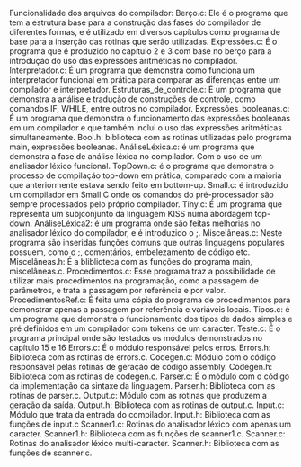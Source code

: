 Funcionalidade dos arquivos do compilador:
Berço.c: Ele é o programa que tem a estrutura base para a construção das fases do compilador de diferentes formas, e é utilizado em diversos capítulos como programa de base para a inserção das rotinas que serão utilizadas.
Expressões.c: É o programa que é produzido no capítulo 2 e 3 com base no berço para a introdução do uso das expressões aritméticas no compilador.
Interpretador.c: É um programa que demonstra como funciona um interpretador funcional em prática para comparar as diferenças entre um compilador e interpretador.
Estruturas_de_controle.c: É  um programa que demonstra a análise e tradução de construções de controle, como comandos IF, WHILE, entre outros no compilador.
Expressões_booleanas.c: É um programa que demonstra o funcionamento das expressões booleanas em um compilador e que também inclui o uso das expressões aritméticas simultaneamente.
Bool.h: biblioteca com as rotinas utilizadas pelo programa main, expressões booleanas.
AnáliseLéxica.c: é um programa que demonstra a fase de análise léxica no compilador. Com o uso de um analisador léxico funcional.
TopDown.c: é o programa que demonstra o processo de compilação top-down em prática, comparado com a maioria que anteriormente estava sendo feito em bottom-up.
Small.c: é introduzido um compilador em Small C onde os comandos do pré-processador são sempre processados pelo próprio compilador.
Tiny.c: É um programa que representa um subjconjunto da linguagem KISS numa abordagem top-down.
AnáliseLéxica2: é um programa onde são feitas melhorias no analisador léxico do compilador, e é introduzido o ;.
Miscelâneas.c: Neste programa são inseridas funções comuns que outras linguagens populares possuem, como o ;, comentários, embelezamento de código etc.
Miscelâneas.h: É a bliblioteca com as funções do programa main, miscelâneas.c.
Procedimentos.c: Esse programa traz a possibilidade de utilizar mais procedimentos na programação, como a passagem de parâmetros, e trata a passagem por referência e por valor.
ProcedimentosRef.c: É feita uma cópia do programa de procedimentos para demonstrar apenas a passagem por referência e variáveis locais.
Tipos.c: é um programa que demonstra o funcionamento dos tipos de dados simples e pré definidos em um compilador com tokens de um caracter.
Teste.c: É o programa principal onde são testados os módulos demonstrados no capítulo 15 e 16
Errors.c: É o módulo responsável pelos erros.
Errors.h: Biblioteca com as rotinas de errors.c.
Codegen.c: Módulo com o código responsável pelas rotinas de geração de código assembly.
Codegen.h: Biblioteca com as rotinas de codegen.c.
Parser.c: É o módulo com o código da implementação da sintaxe da linguagem.
Parser.h: Biblioteca com as rotinas de parser.c.
Output.c: Módulo com as rotinas que produzem a geração da saída.
Output.h: Biblioteca com as rotinas de output.c.
Input.c: Módulo que trata da entrada do compilador.
Input.h: Biblioteca com as funções de input.c
Scanner1.c: Rotinas do analisador léxico com apenas um caracter.
Scanner1.h: Biblioteca com as funções de scanner1.c.
Scanner.c: Rotinas do analisador léxico multi-caracter.
Scanner.h: Biblioteca com as funções de scanner.c.


